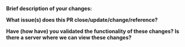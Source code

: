 <!-- (this is a comment) Thanks for your contribution! We look forward to quickly merging your PR, so please follow this template to speed processing. Thanks again! -->

**Brief description of your changes:**
<!-- Make sure that commits have informative -->

**What issue(s) does this PR close/update/change/reference?**
<!-- type the # sign and a helpful suggestions menu will appear -->

<!-- if not adequately described above, in issues, and in commit messages, add additional details of your improvements here -->

**Have (how have) you validated the functionality of these changes? Is there a server where we can view these changes?**
<!-- maintainers: before merging to prod, full regression testing of all functionality should be done on the test server -->

